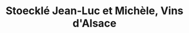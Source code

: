 ---
title: "Stoecklé Jean-Luc et Michèle, Vins d'Alsace"
url: /katzenthal/stoeckle-jean-luc-et-michele-vins-dalsace/
shop: Wein
---